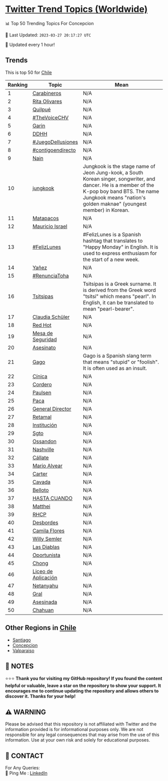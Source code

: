 [Twitter Trend Topics (Worldwide)](https://github.com/ErcinDedeoglu/Twitter-Trend-Topics)
==========


📊 Top 50 Trending Topics For Concepcion

📆 Last Updated: `2023-03-27 20:17:27 UTC`

🔧 Updated every 1 hour!


## Trends

This is top 50 for [Chile](</Chile>)

| Ranking | Topic | Mean |
| ------- | ------------ | ------------ |
| 1 | [Carabineros](http://twitter.com/search?q=Carabineros) | N/A |
| 2 | [Rita Olivares](http://twitter.com/search?q=Rita+Olivares) | N/A |
| 3 | [Quilpué](http://twitter.com/search?q=Quilpu%c3%a9) | N/A |
| 4 | [#TheVoiceCHV](http://twitter.com/search?q=%23TheVoiceCHV) | N/A |
| 5 | [Garin](http://twitter.com/search?q=Garin) | N/A |
| 6 | [DDHH](http://twitter.com/search?q=DDHH) | N/A |
| 7 | [#JuegoDeIlusiones](http://twitter.com/search?q=%23JuegoDeIlusiones) | N/A |
| 8 | [#contigoendirecto](http://twitter.com/search?q=%23contigoendirecto) | N/A |
| 9 | [Nain](http://twitter.com/search?q=Nain) | N/A |
| 10 | [jungkook](http://twitter.com/search?q=jungkook) | Jungkook is the stage name of Jeon Jung-kook, a South Korean singer, songwriter, and dancer. He is a member of the K-pop boy band BTS. The name Jungkook means "nation's golden maknae" (youngest member) in Korean. |
| 11 | [Matapacos](http://twitter.com/search?q=Matapacos) | N/A |
| 12 | [Mauricio Israel](http://twitter.com/search?q=Mauricio+Israel) | N/A |
| 13 | [#FelizLunes](http://twitter.com/search?q=%23FelizLunes) | #FelizLunes is a Spanish hashtag that translates to "Happy Monday" in English. It is used to express enthusiasm for the start of a new week. |
| 14 | [Yañez](http://twitter.com/search?q=Ya%c3%b1ez) | N/A |
| 15 | [#RenunciaToha](http://twitter.com/search?q=%23RenunciaToha) | N/A |
| 16 | [Tsitsipas](http://twitter.com/search?q=Tsitsipas) | Tsitsipas is a Greek surname. It is derived from the Greek word "tsitsi" which means "pearl". In English, it can be translated to mean "pearl-bearer". |
| 17 | [Claudia Schüler](http://twitter.com/search?q=Claudia+Sch%c3%bcler) | N/A |
| 18 | [Red Hot](http://twitter.com/search?q=Red+Hot) | N/A |
| 19 | [Mesa de Seguridad](http://twitter.com/search?q=Mesa+de+Seguridad) | N/A |
| 20 | [Asesinato](http://twitter.com/search?q=Asesinato) | N/A |
| 21 | [Gago](http://twitter.com/search?q=Gago) | Gago is a Spanish slang term that means "stupid" or "foolish". It is often used as an insult. |
| 22 | [Cínica](http://twitter.com/search?q=C%c3%adnica) | N/A |
| 23 | [Cordero](http://twitter.com/search?q=Cordero) | N/A |
| 24 | [Paulsen](http://twitter.com/search?q=Paulsen) | N/A |
| 25 | [Paca](http://twitter.com/search?q=Paca) | N/A |
| 26 | [General Director](http://twitter.com/search?q=General+Director) | N/A |
| 27 | [Retamal](http://twitter.com/search?q=Retamal) | N/A |
| 28 | [Institución](http://twitter.com/search?q=Instituci%c3%b3n) | N/A |
| 29 | [Sgto](http://twitter.com/search?q=Sgto) | N/A |
| 30 | [Ossandon](http://twitter.com/search?q=Ossandon) | N/A |
| 31 | [Nashville](http://twitter.com/search?q=Nashville) | N/A |
| 32 | [Cállate](http://twitter.com/search?q=C%c3%a1llate) | N/A |
| 33 | [Mario Alvear](http://twitter.com/search?q=Mario+Alvear) | N/A |
| 34 | [Carter](http://twitter.com/search?q=Carter) | N/A |
| 35 | [Cavada](http://twitter.com/search?q=Cavada) | N/A |
| 36 | [Belloto](http://twitter.com/search?q=Belloto) | N/A |
| 37 | [HASTA CUANDO](http://twitter.com/search?q=HASTA+CUANDO) | N/A |
| 38 | [Matthei](http://twitter.com/search?q=Matthei) | N/A |
| 39 | [RHCP](http://twitter.com/search?q=RHCP) | N/A |
| 40 | [Desbordes](http://twitter.com/search?q=Desbordes) | N/A |
| 41 | [Camila Flores](http://twitter.com/search?q=Camila+Flores) | N/A |
| 42 | [Willy Semler](http://twitter.com/search?q=Willy+Semler) | N/A |
| 43 | [Las Diablas](http://twitter.com/search?q=Las+Diablas) | N/A |
| 44 | [Oportunista](http://twitter.com/search?q=Oportunista) | N/A |
| 45 | [Chong](http://twitter.com/search?q=Chong) | N/A |
| 46 | [Liceo de Aplicación](http://twitter.com/search?q=Liceo+de+Aplicaci%c3%b3n) | N/A |
| 47 | [Netanyahu](http://twitter.com/search?q=Netanyahu) | N/A |
| 48 | [Gral](http://twitter.com/search?q=Gral) | N/A |
| 49 | [Asesinada](http://twitter.com/search?q=Asesinada) | N/A |
| 50 | [Chahuan](http://twitter.com/search?q=Chahuan) | N/A |



## Other Regions in [Chile](</Chile>)

* [Santiago](</Chile/Santiago.md>)
* [Concepcion](</Chile/Concepcion.md>)
* [Valparaiso](</Chile/Valparaiso.md>)



## 📝 NOTES

⭐⭐⭐ **Thank you for visiting my GitHub repository! If you found the content helpful or valuable, leave a star on the repository to show your support. It encourages me to continue updating the repository and allows others to discover it. Thanks for your help!**


## ⚠️ WARNING

Please be advised that this repository is not affiliated with Twitter and the information provided is for informational purposes only. We are not responsible for any legal consequences that may arise from the use of this information. Use at your own risk and solely for educational purposes.


## 📨 CONTACT

 For Any Queries:  
            🏓 Ping Me : [LinkedIn](https://www.linkedin.com/in/ercindedeoglu/)
